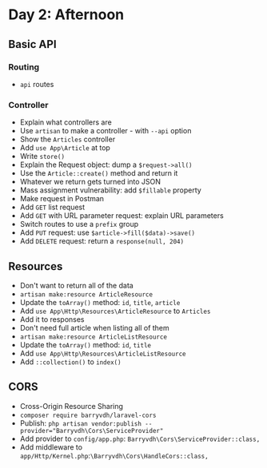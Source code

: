 # Day 2: Afternoon

## Basic API

### Routing
- `api` routes

### Controller
- Explain what controllers are
- Use `artisan` to make a controller - with `--api` option
- Show the `Articles` controller
- Add `use App\Article` at top
- Write `store()`
- Explain the Request object: dump a `$request->all()`
- Use the `Article::create()` method and return it
- Whatever we return gets turned into JSON
- Mass assignment vulnerability: add `$fillable` property
- Make request in Postman
- Add `GET` list request
- Add `GET` with URL parameter request: explain URL parameters
- Switch routes to use a `prefix` group
- Add `PUT` request: use `$article->fill($data)->save()`
- Add `DELETE` request: return a `response(null, 204)`


## Resources
- Don't want to return all of the data
- `artisan make:resource ArticleResource`
- Update the `toArray()` method: `id`, `title`, `article`
- Add `use App\Http\Resources\ArticleResource` to `Articles`
- Add it to responses
- Don't need full article when listing all of them
- `artisan make:resource ArticleListResource`
- Update the `toArray()` method: `id`, `title`
- Add `use App\Http\Resources\ArticleListResource`
- Add `::collection()` to `index()`


## CORS
- Cross-Origin Resource Sharing
- `composer require barryvdh/laravel-cors`
- Publish: `php artisan vendor:publish --provider="Barryvdh\Cors\ServiceProvider"`
- Add provider to `config/app.php`: `Barryvdh\Cors\ServiceProvider::class,`
- Add middleware to `app/Http/Kernel.php`:`\Barryvdh\Cors\HandleCors::class,`
